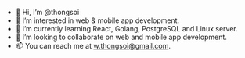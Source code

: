- 👋 Hi, I’m @thongsoi
- 👀 I’m interested in web & mobile app development.
- 🌱 I’m currently learning React, Golang, PostgreSQL and Linux server.
- 💞️ I’m looking to collaborate on web and mobile app development.
- 📫 You can reach me at w.thongsoi@gmail.com.

<!---
thongsoi/thongsoi is a ✨ special ✨ repository because its `README.md` (this file) appears on your GitHub profile.
You can click the Preview link to take a look at your changes.
--->
